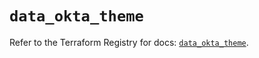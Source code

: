 # `data_okta_theme`

Refer to the Terraform Registry for docs: [`data_okta_theme`](https://registry.terraform.io/providers/okta/okta/4.15.0/docs/data-sources/theme).
